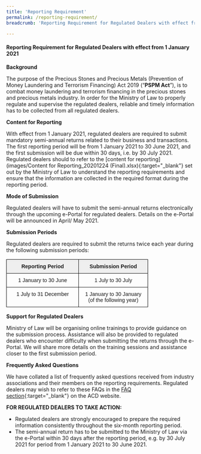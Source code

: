 ```yaml
---
title: 'Reporting Requirement'
permalink: /reporting-requirement/
breadcrumb: 'Reporting Requirement for Regulated Dealers with effect from 1 January 2021'

---
```


#### Reporting Requirement for Regulated Dealers with effect from 1 January 2021

**Background**
 
The purpose of the Precious Stones and Precious Metals (Prevention of Money Laundering and Terrorism Financing) Act 2019 (“**PSPM Act**”), is to combat money laundering and terrorism financing in the precious stones and precious metals industry. In order for the Ministry of Law to properly regulate and supervise the regulated dealers, reliable and timely information has to be collected from all regulated dealers.
 
**Content for Reporting**
 
With effect from 1 January 2021, regulated dealers are required to submit mandatory semi-annual returns related to their business and transactions. The first reporting period will be from 1 January 2021 to 30 June 2021, and the first submission will be due within 30 days, i.e. by 30 July 2021. Regulated dealers should to refer to the [content for reporting](images/Content for Reporting_20201224 (Final).xlsx){:target="_blank"} set out by the Ministry of Law to understand the reporting requirements and ensure that the information are collected in the required format during the reporting period.
 
**Mode of Submission**
 
Regulated dealers will have to submit the semi-annual returns electronically through the upcoming e-Portal for regulated dealers. Details on the e-Portal will be announced in April/ May 2021.
 
**Submission Periods**
 
Regulated dealers are required to submit the returns twice each year during the following submission periods:

<table style="border-collapse:collapse;border-spacing:0;table-layout: fixed; width: 379px" class="tg"><colgroup><col style="width: 194px"><col style="width: 185px"></colgroup><thead><tr><th style="background-color:#efefef;border-color:black;border-style:solid;border-width:1px;font-family:Arial, sans-serif;font-size:14px;font-weight:bold;overflow:hidden;padding:10px 10px;text-align:center;vertical-align:top;word-break:normal">Reporting Period</th><th style="background-color:#efefef;border-color:black;border-style:solid;border-width:1px;font-family:Arial, sans-serif;font-size:14px;font-weight:bold;overflow:hidden;padding:10px 10px;text-align:center;vertical-align:top;word-break:normal">Submission Period</th></tr></thead><tbody><tr><td style="border-color:black;border-style:solid;border-width:1px;font-family:Arial, sans-serif;font-size:14px;overflow:hidden;padding:10px 10px;text-align:center;vertical-align:top;word-break:normal">1 January to 30 June</td><td style="border-color:black;border-style:solid;border-width:1px;font-family:Arial, sans-serif;font-size:14px;overflow:hidden;padding:10px 10px;text-align:center;vertical-align:top;word-break:normal">1 July to 30 July</td></tr><tr><td style="border-color:black;border-style:solid;border-width:1px;font-family:Arial, sans-serif;font-size:14px;overflow:hidden;padding:10px 10px;text-align:center;vertical-align:top;word-break:normal">1 July to 31 December</td><td style="border-color:black;border-style:solid;border-width:1px;font-family:Arial, sans-serif;font-size:14px;overflow:hidden;padding:10px 10px;text-align:center;vertical-align:top;word-break:normal">1 January to 30 January<br>(of the following year)</td></tr></tbody></table>

**Support for Regulated Dealers**
 
Ministry of Law will be organising online trainings to provide guidance on the submission process. Assistance will also be provided to regulated dealers who encounter difficulty when submitting the returns through the e-Portal. We will share more details on the training sessions and assistance closer to the first submission period.
 
**Frequently Asked Questions**
 
We have collated a list of frequently asked questions received from industry associations and their members on the reporting requirements. Regulated dealers may wish to refer to these FAQs in the [FAQ section](https://va.ecitizen.gov.sg/cfp/customerPages/mlaw/explorefaq.aspx){:target="_blank"} on the ACD website.
 
**FOR REGULATED DEALERS TO TAKE ACTION:**
- Regulated dealers are strongly encouraged to prepare the required information consistently throughout the six-month reporting period.
- The semi-annual return has to be submitted to the Ministry of Law via the e-Portal within 30 days after the reporting period, e.g. by 30 July 2021 for period from 1 January 2021 to 30 June 2021.
